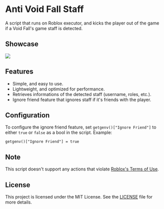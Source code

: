 # Anti Void Fall Staff

A script that runs on Roblox executor, and kicks the player out of the game if a Void Fall's game staff is detected.

## Showcase

![](https://i.ibb.co.com/4n6mYs9x/Anti-Staff-Showcase.jpg)

## Features

* Simple, and easy to use.
* Lightweight, and optimized for performance.
* Retrieves informations of the detected staff (username, roles, etc.).
* Ignore friend feature that ignores staff if it's friends with the player.


## Configuration

To configure the ignore friend feature, set `getgenv()["Ignore Friend"]` to either `true` or `false` as a bool in the script. Example:

```luau
getgenv()["Ignore Friend"] = true
```

## Note

This script doesn't support any actions that violate [Roblox's Terms of Use](https://en.help.roblox.com/hc/en-us/articles/115004647846-Roblox-Terms-of-Use).

## License

This project is licensed under the MIT License. See the [LICENSE](LICENSE) file for more details.
